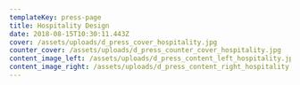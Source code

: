 ```yaml
---
templateKey: press-page
title: Hospitality Design
date: 2018-08-15T10:30:11.443Z
cover: /assets/uploads/d_press_cover_hospitality.jpg
counter_cover: /assets/uploads/d_press_counter_cover_hospitality.jpg
content_image_left: /assets/uploads/d_press_content_left_hospitality.jpg
content_image_right: /assets/uploads/d_press_content_right_hospitality.jpg
---
```


